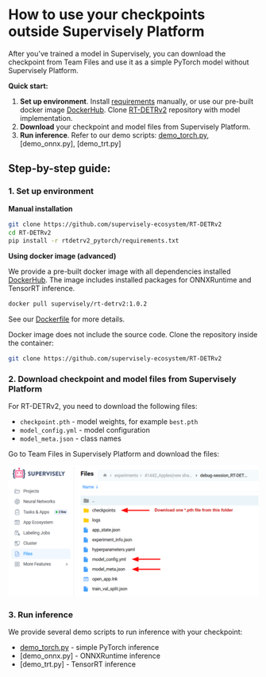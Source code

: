# How to use your checkpoints outside Supervisely Platform

After you've trained a model in Supervisely, you can download the checkpoint from Team Files and use it as a simple PyTorch model without Supervisely Platform.


**Quick start:**

1. **Set up environment**. Install [requirements](https://github.com/supervisely-ecosystem/RT-DETRv2/blob/main/rtdetrv2_pytorch/requirements.txt) manually, or use our pre-built docker image [DockerHub](https://hub.docker.com/r/supervisely/rt-detrv2/tags). Clone [RT-DETRv2](https://github.com/supervisely-ecosystem/RT-DETRv2) repository with model implementation.
2. **Download** your checkpoint and model files from Supervisely Platform.
3. **Run inference**. Refer to our demo scripts: [demo_torch.py](https://github.com/supervisely-ecosystem/RT-DETRv2/blob/main/supervisely_integration/demo/demo_torch.py), [demo_onnx.py], [demo_trt.py]


## Step-by-step guide:

### 1. Set up environment

**Manual installation**

```bash
git clone https://github.com/supervisely-ecosystem/RT-DETRv2
cd RT-DETRv2
pip install -r rtdetrv2_pytorch/requirements.txt
```

**Using docker image (advanced)**

We provide a pre-built docker image with all dependencies installed [DockerHub](https://hub.docker.com/r/supervisely/rt-detrv2/tags). The image includes installed packages for ONNXRuntime and TensorRT inference.

```bash
docker pull supervisely/rt-detrv2:1.0.2
```

See our [Dockerfile](https://github.com/supervisely-ecosystem/RT-DETRv2/blob/main/docker/Dockerfile) for more details.

Docker image does not include the source code. Clone the repository inside the container:

```bash
git clone https://github.com/supervisely-ecosystem/RT-DETRv2
```

### 2. Download checkpoint and model files from Supervisely Platform

For RT-DETRv2, you need to download the following files:
- `checkpoint.pth` - model weights, for example `best.pth`
- `model_config.yml` - model configuration
- `model_meta.json` - class names

Go to Team Files in Supervisely Platform and download the files:

![team_files_download](img/team_files_download.png)


### 3. Run inference

We provide several demo scripts to run inference with your checkpoint:

- [demo_torch.py](https://github.com/supervisely-ecosystem/RT-DETRv2/blob/main/supervisely_integration/demo/demo_torch.py) - simple PyTorch inference
- [demo_onnx.py] - ONNXRuntime inference
- [demo_trt.py] - TensorRT inference
